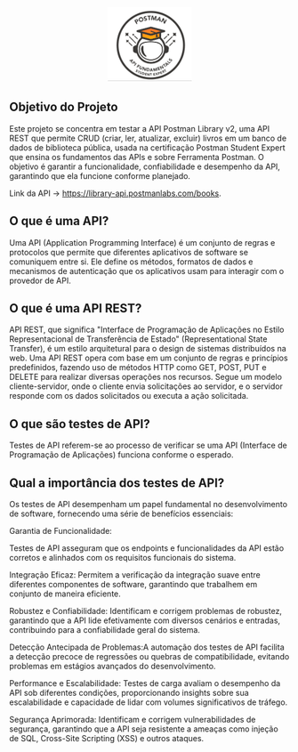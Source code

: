 <p align="center">
  <img src="https://github.com/tatarv/API-Testing-Project/blob/main/1.%20Documentation/PostmanAcademy.png">
</p>

## Objetivo do Projeto
Este projeto se concentra em testar a API Postman Library v2, uma API REST que permite CRUD (criar, ler, atualizar, excluir) livros em um banco de dados de biblioteca pública, 
usada na certificação Postman Student Expert que ensina os fundamentos das APIs e sobre Ferramenta Postman. 
O objetivo é garantir a funcionalidade, confiabilidade e desempenho da API, garantindo que ela funcione conforme planejado.

Link da API -> https://library-api.postmanlabs.com/books.

## O que é uma API?

Uma API (Application Programming Interface) é um conjunto de regras e protocolos que permite que diferentes aplicativos de software se comuniquem entre si.
Ele define os métodos, formatos de dados e mecanismos de autenticação que os aplicativos usam para interagir com o provedor de API.

## O que é uma API REST?

API REST, que significa "Interface de Programação de Aplicações no Estilo Representacional de Transferência de Estado" (Representational State Transfer),
é um estilo arquitetural para o design de sistemas distribuídos na web.
Uma API REST opera com base em um conjunto de regras e princípios predefinidos, fazendo uso de métodos HTTP como GET, POST, PUT e DELETE para realizar diversas operações nos recursos. 
Segue um modelo cliente-servidor, onde o cliente envia solicitações ao servidor, e o servidor responde com os dados solicitados ou executa a ação solicitada.

## O que são testes de API?

Testes de API referem-se ao processo de verificar se uma API (Interface de Programação de Aplicações) funciona conforme o esperado.

## Qual a importância dos testes de API?

Os testes de API desempenham um papel fundamental no desenvolvimento de software, fornecendo uma série de benefícios essenciais:

Garantia de Funcionalidade:

Testes de API asseguram que os endpoints e funcionalidades da API estão corretos e alinhados com os requisitos funcionais do sistema.

Integração Eficaz: Permitem a verificação da integração suave entre diferentes componentes de software, garantindo que trabalhem em conjunto de maneira eficiente.

Robustez e Confiabilidade: Identificam e corrigem problemas de robustez, garantindo que a API lide efetivamente com diversos cenários e entradas, contribuindo para a confiabilidade geral do sistema.

Detecção Antecipada de Problemas:A automação dos testes de API facilita a detecção precoce de regressões ou quebras de compatibilidade, evitando problemas em estágios avançados do desenvolvimento.

Performance e Escalabilidade: Testes de carga avaliam o desempenho da API sob diferentes condições, proporcionando insights sobre sua escalabilidade e capacidade de lidar com volumes significativos de tráfego.

Segurança Aprimorada: Identificam e corrigem vulnerabilidades de segurança, garantindo que a API seja resistente a ameaças como injeção de SQL, Cross-Site Scripting (XSS) e outros ataques.